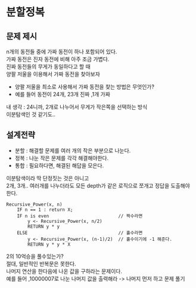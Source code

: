 # 분할정복 

## 문제 제시  
n개의 동전들 중에 가짜 동전이 하나 포함되어 있다.   
가짜 동전은 진자 동전에 비해 아주 조금 가볍다.    
진짜 동전들의 무게가 동일하다고 할 때  
양팔 저울을 이용해서 가짜 동전을 찾아보자   

* 양팔 저울을 최소로 사용해서 가짜 동전을 찾는 방법은 무엇인가?  
* 예를 들어 동전이 24개, 23개 진짜 ,1개 가짜   
   
내 생각 : 24니까, 2개로 나누어서 무게가 작은쪽을 선택하는 방식     
이분탐색인 것 같기도..  

## 설계전략   
* 분할 : 해결할 문제를 여러 개의 작은 부분으로 나눈다.   
* 정복 : 나눈 작은 문제를 각각 해결해야한다.     
* 통합 : 필요하다면, 해결된 해답을 모은다.    
  
이분탐색이라 딱 단정짓는 것은 아니고     
2개, 3개.. 여러개를 나누더라도 모든 depth가 같은 로직으로 쪼개고 정답을 도출해야한다.   

```
Recursive_Power(x, n)
    IF n == 1 : return X;
    IF n is even                          // 짝수라면
        y <- Recursive_Power(x, n/2)  
        RETURN y * y
    ELSE                                  // 홀수라면 
        y <- Recursive_Power(x, (n-1)/2)  // 홀수이기에 -1 해준다. 
        RETURN y * y * X
```
   
2의 10억승을 풀수있는가?        
절대, 일반적인 반복문은 못한다.       
나머지 연산을 한다음에 나온 값을 구하라는 문제이다.   
예를 들어 ,10000007로 나눈 나머지 값을 출력해라 -> 나머지 먼저 하고 문제 풀기   


